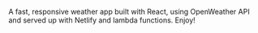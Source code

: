 A fast, responsive weather app built with React, using OpenWeather API and served up with Netlify and lambda functions. Enjoy!
